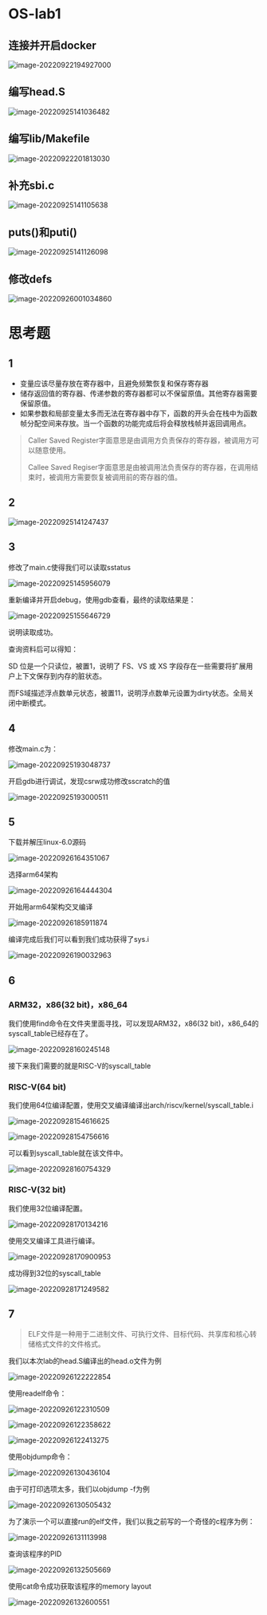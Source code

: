 # OS-lab1

## 连接并开启docker

![image-20220922194927000](https://br-1313886514.cos.ap-shanghai.myqcloud.com/20220922194934.png)

## 编写head.S

![image-20220925141036482](https://br-1313886514.cos.ap-shanghai.myqcloud.com/20220925141043.png)

## 编写lib/Makefile

![image-20220922201813030](https://br-1313886514.cos.ap-shanghai.myqcloud.com/20220922201813.png)

## 补充sbi.c

![image-20220925141105638](https://br-1313886514.cos.ap-shanghai.myqcloud.com/20220925141105.png)

## puts()和puti()

![image-20220925141126098](https://br-1313886514.cos.ap-shanghai.myqcloud.com/20220925141126.png)

## 修改defs

![image-20220926001034860](https://br-1313886514.cos.ap-shanghai.myqcloud.com/20220926001034.png)

# 思考题

## 1

- 变量应该尽量存放在寄存器中，且避免频繁恢复和保存寄存器
- 储存返回值的寄存器、传递参数的寄存器都可以不保留原值。其他寄存器需要保留原值。
- 如果参数和局部变量太多而无法在寄存器中存下，函数的开头会在栈中为函数帧分配空间来存放。当一个函数的功能完成后将会释放栈帧并返回调用点。

> Caller Saved Register字面意思是由调用方负责保存的寄存器，被调用方可以随意使用。
>
> Callee Saved Regiser字面意思是由被调用法负责保存的寄存器，在调用结束时，被调用方需要恢复被调用前的寄存器的值。

## 2

![image-20220925141247437](https://br-1313886514.cos.ap-shanghai.myqcloud.com/20220925141247.png)

## 3

修改了main.c使得我们可以读取sstatus

![image-20220925145956079](https://br-1313886514.cos.ap-shanghai.myqcloud.com/20220925145956.png)

重新编译并开启debug，使用gdb查看，最终的读取结果是：

![image-20220925155646729](https://br-1313886514.cos.ap-shanghai.myqcloud.com/20220925155646.png)

说明读取成功。

查询资料后可以得知：

SD 位是一个只读位，被置1，说明了 FS、VS 或 XS 字段存在一些需要将扩展用户上下文保存到内存的脏状态。

而FS域描述浮点数单元状态，被置11，说明浮点数单元设置为dirty状态。全局关闭中断模式。

## 4

修改main.c为：

![image-20220925193048737](https://br-1313886514.cos.ap-shanghai.myqcloud.com/20220925193048.png)

开启gdb进行调试，发现csrw成功修改sscratch的值

![image-20220925193000511](https://br-1313886514.cos.ap-shanghai.myqcloud.com/20220925193000.png)

## 5

下载并解压linux-6.0源码

![image-20220926164351067](https://br-1313886514.cos.ap-shanghai.myqcloud.com/20220926164358.png)

选择arm64架构

![image-20220926164444304](https://br-1313886514.cos.ap-shanghai.myqcloud.com/20220926164444.png)

开始用arm64架构交叉编译

![image-20220926185911874](https://br-1313886514.cos.ap-shanghai.myqcloud.com/20220926185911.png)

编译完成后我们可以看到我们成功获得了sys.i

![image-20220926190032963](https://br-1313886514.cos.ap-shanghai.myqcloud.com/20220926190033.png)

## 6

### ARM32，x86(32 bit)，x86_64

我们使用find命令在文件夹里面寻找，可以发现ARM32，x86(32 bit)，x86_64的syscall_table已经存在了。

![image-20220928160245148](https://br-1313886514.cos.ap-shanghai.myqcloud.com/20220928160245.png)

接下来我们需要的就是RISC-V的syscall_table

### RISC-V(64 bit)

我们使用64位编译配置，使用交叉编译编译出arch/riscv/kernel/syscall_table.i

![image-20220928154616625](https://br-1313886514.cos.ap-shanghai.myqcloud.com/20220928154616.png)

![image-20220928154756616](https://br-1313886514.cos.ap-shanghai.myqcloud.com/20220928154756.png)

可以看到syscall_table就在该文件中。

![image-20220928160754329](https://br-1313886514.cos.ap-shanghai.myqcloud.com/20220928160754.png)



### RISC-V(32 bit) 

我们使用32位编译配置。

![image-20220928170134216](https://br-1313886514.cos.ap-shanghai.myqcloud.com/20220928170134.png)

使用交叉编译工具进行编译。

![image-20220928170900953](https://br-1313886514.cos.ap-shanghai.myqcloud.com/20220928170901.png)

成功得到32位的syscall_table

![image-20220928171249582](https://br-1313886514.cos.ap-shanghai.myqcloud.com/20220928171249.png)

## 7

> ELF文件是一种用于二进制文件、可执行文件、目标代码、共享库和核心转储格式文件的文件格式。

我们以本次lab的head.S编译出的head.o文件为例

![image-20220926122222854](https://br-1313886514.cos.ap-shanghai.myqcloud.com/20220926122222.png)

使用readelf命令：

![image-20220926122310509](https://br-1313886514.cos.ap-shanghai.myqcloud.com/20220926122310.png)

![image-20220926122358622](https://br-1313886514.cos.ap-shanghai.myqcloud.com/20220926122358.png)

![image-20220926122413275](https://br-1313886514.cos.ap-shanghai.myqcloud.com/20220926122413.png)

使用objdump命令：

![image-20220926130436104](https://br-1313886514.cos.ap-shanghai.myqcloud.com/20220926130436.png)

由于可打印选项太多，我们以objdump -f为例

![image-20220926130505432](https://br-1313886514.cos.ap-shanghai.myqcloud.com/20220926130505.png)

为了演示一个可以直接run的elf文件，我们以我之前写的一个奇怪的c程序为例：

![image-20220926131113998](https://br-1313886514.cos.ap-shanghai.myqcloud.com/20220926131114.png)

查询该程序的PID

![image-20220926132505669](https://br-1313886514.cos.ap-shanghai.myqcloud.com/20220926132505.png)

使用cat命令成功获取该程序的memory layout

![image-20220926132600551](https://br-1313886514.cos.ap-shanghai.myqcloud.com/20220926132600.png)